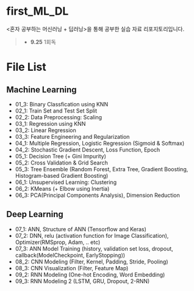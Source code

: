 # first_ML_DL
&lt;혼자 공부하는 머신러닝 + 딥러닝>을 통해 공부한 실습 자료 리포지토리입니다.
>* <b>9.25</b> 1회독

# File List
## Machine Learning
* 01_3: Binary Classfication using KNN
* 02_1: Train Set and Test Set Split
* 02_2: Data Preprocessing: Scaling
* 03_1: Regression using KNN
* 03_2: Linear Regression
* 03_3: Feature Engineering and Regularization
* 04_1: Multiple Regression, Logistic Regression (Sigmoid & Softmax)
* 04_2: Stochastic Gradient Descent, Loss Function, Epoch
* 05_1: Decision Tree (+ Gini Impurity)
* 05_2: Cross Validation & Grid Search
* 05_3: Tree Ensemble (Random Forest, Extra Tree, Gradient Boosting, Histogram-based Gradient Boosting)
* 06_1: Unsupervised Learning: Clustering
* 06_2: KMeans (+ Elbow using Inertia)
* 06_3: PCA(Principal Components Analysis), Dimension Reduction
## Deep Learning
* 07_1: ANN, Structure of ANN (Tensorflow and Keras)
* 07_2: DNN, relu (activation function for Image Classification), Optimizer(RMSprop, Adam, .. etc)
* 07_3: ANN Model Training (history, validation set loss, dropout, callback(ModelCheckpoint, EarlyStopping))
* 08_2: CNN Modeling (Filter, Kernel, Padding, Stride, Pooling)
* 08_3: CNN Visualization (Filter, Feature Map)
* 09_2: RNN Modeling (One-hot Encoding, Word Embedding)
* 09_3: RNN Modeling 2 (LSTM, GRU, Dropout, 2-RNN)
